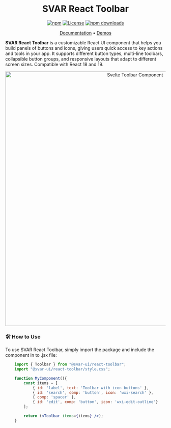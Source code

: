 <div align="center">
	
# SVAR React Toolbar

[![npm](https://img.shields.io/npm/v/@svar-ui/react-toolbar.svg)](https://www.npmjs.com/package/@svar-ui/react-toolbar)
[![License](https://img.shields.io/github/license/svar-widgets/react-toolbar)](https://github.com/svar-widgets/react-toolbar/blob/main/license.txt)
[![npm downloads](https://img.shields.io/npm/dm/@svar-ui/react-toolbar.svg)](https://www.npmjs.com/package/@svar-ui/react-toolbar)

</div>

<div align="center">

[Documentation](https://docs.svar.dev/react/core/toolbar/) • [Demos](https://docs.svar.dev/react/core/samples-toolbar/#/base/willow)

</div>

**SVAR React Toolbar** is a customizable React UI component that helps you build panels of buttons and icons, giving users quick access to key actions and tools in your app. It supports different button types, multi-line toolbars, collapsible button groups, and responsive layouts that adapt to different screen sizes. Compatible with React 18 and 19.

<div align="center">
	
<img src="https://svar.dev/images/github/github-toolbar.png" alt="Svelte Toolbar Component" style="width: 800px;">

</div>

### :hammer_and_wrench: How to Use

To use SVAR React Toolbar, simply import the package and include the component in to .jsx file:

```jsx
	import { Toolbar } from "@svar-ui/react-toolbar";
    import "@svar-ui/react-toolbar/style.css";

    function MyComponent(){
	    const items = [
    		{ id: 'label', text: 'Toolbar with icon buttons' },
		    { id: 'search', comp: 'button', icon: 'wxi-search' },
    		{ comp: 'spacer' },
		    { id: 'edit', comp: 'button', icon: 'wxi-edit-outline'}
		];

        return (<Toolbar items={items} />);
    }
```
